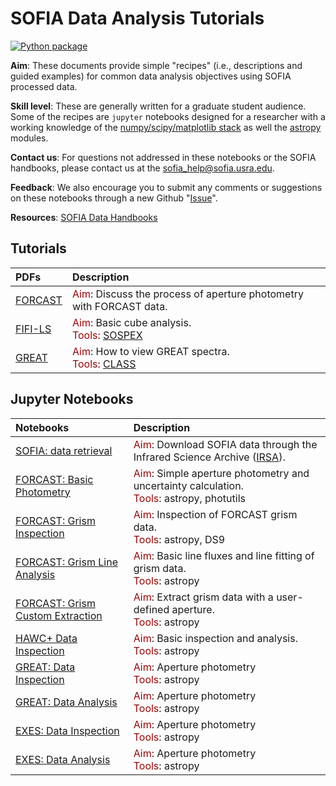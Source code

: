 # SOFIA Data Analysis Tutorials

[repo]:s-goldman

[![Python package](https://github.com/SOFIAObservatory/Recipes/actions/workflows/testing.yml/badge.svg)](https://github.com/SOFIAObservatory/Recipes/actions/workflows/testing.yml)

**Aim**: These documents provide simple "recipes" (i.e., descriptions and guided examples) for common data analysis objectives using SOFIA processed data.

**Skill level**: These are generally written for a graduate student audience. Some of the recipes are `jupyter` notebooks designed for a researcher with a working knowledge of the [numpy/scipy/matplotlib stack](https://scipy.org/install.html) as well the [astropy](http://docs.astropy.org/en/stable/) modules.

**Contact us**: For questions not addressed in these notebooks or the SOFIA handbooks, please contact us at the
[sofia_help@sofia.usra.edu](mailto:sofia_help@sofia.usra.edu).

**Feedback**: We also encourage you to submit any comments or suggestions on these notebooks through a new Github "[Issue](https://github.com/SOFIAObservatory/Recipes/issues/new/choose)".

**Resources**: [SOFIA Data Handbooks](https://www.sofia.usra.edu/science/proposing-and-observing/data-products/data-resources)


## Tutorials
| PDFs | Description |
| :--- | :---  |
| [FORCAST][forcast] | <span style="color:#970505;">Aim</span>: Discuss the process of aperture photometry with FORCAST data. <br /> |
| [FIFI-LS][fifi-ls] | <span style="color:#970505;">Aim</span>: Basic cube analysis. <br /> <span style="color:#970505;">Tools</span>: [SOSPEX][sospex] <br /> |
| [GREAT][great] | <span style="color:#970505;">Aim</span>: How to view GREAT spectra. <br /> <span style="color:#970505;">Tools</span>: [CLASS][sospex] <br /> |



## Jupyter Notebooks

| Notebooks | Description |
| :--- | :---  |
| [SOFIA: data retrieval][isra_nb] | <span style="color:#970505;">Aim</span>: Download SOFIA data through the Infrared Science Archive ([IRSA][isra]).<br /> |
| [FORCAST: Basic Photometry][forcast_photometry_nb] |  <span style="color:#970505;">Aim</span>: Simple aperture photometry and uncertainty calculation. <br /> <span style="color:#970505;">Tools</span>: astropy, photutils |
| [FORCAST: Grism Inspection][forcast_1_nb] |  <span style="color:#970505;">Aim</span>: Inspection of FORCAST grism data. <br /> <span style="color:#970505;">Tools</span>: astropy, DS9 |
| [FORCAST: Grism Line Analysis][forcast_2_nb] |  <span style="color:#970505;">Aim</span>: Basic line fluxes and line fitting of grism data. <br /> <span style="color:#970505;">Tools</span>: astropy |
| [FORCAST: Grism Custom Extraction][forcast_3_nb] |  <span style="color:#970505;">Aim</span>: Extract grism data with a user-defined aperture. <br /> <span style="color:#970505;">Tools</span>: astropy |
| [HAWC+ Data Inspection][hawc_nb] |  <span style="color:#970505;">Aim</span>: Basic inspection and analysis. <br /> <span style="color:#970505;">Tools</span>: astropy |
| [GREAT: Data Inspection][under_development] |  <span style="color:#970505;">Aim</span>: Aperture photometry <br /> <span style="color:#970505;">Tools</span>: astropy |
| [GREAT: Data Analysis][under_development] |  <span style="color:#970505;">Aim</span>: Aperture photometry <br />  <span style="color:#970505;">Tools</span>: astropy |
| [EXES: Data Inspection][under_development] |  <span style="color:#970505;">Aim</span>: Aperture photometry <br /> <span style="color:#970505;">Tools</span>: astropy |
| [EXES: Data Analysis][under_development] |  <span style="color:#970505;">Aim</span>: Aperture photometry <br /> <span style="color:#970505;">Tools</span>: astropy |


<!--  <span style="color:#970505;">Data</span>: 30 Doradus  -->
[forcast]:https://github.com/s-goldman/Recipes/blob/main/FORCAST_Photometry.pdf
[fifi-ls]:https://github.com/s-goldman/Recipes/blob/main/FIFI-LS_CubeAnalysis.pdf
[great]:https://github.com/s-goldman/Recipes/blob/main/GREAT_CLASSPrimer.pdf
[isra_nb]:https://github.com/s-goldman/Recipes/blob/main/SOFIA/SOFIA_data_retrieval.ipynb
[forcast_photometry_nb]:https://github.com/s-goldman/Recipes/blob/main/FORCAST/FORCAST-basic_photometry.ipynb
[forcast_1_nb]:https://github.com/s-goldman/Recipes/blob/main/FORCAST/FORCAST-Grism_Inspection-1.ipynb
[forcast_2_nb]:https://github.com/s-goldman/Recipes/blob/main/FORCAST/FORCAST-Grism_LineAnalysis-2.ipynb
[forcast_3_nb]:https://github.com/s-goldman/Recipes/blob/main/FORCAST/FORCAST-Grism_CustomExtraction-3.ipynb
[hawc_nb]:https://github.com/s-goldman/Recipes/blob/main/HAWC/HAWC_30_Dor.ipynb
[sospex]:https://github.com/darioflute/sospex
[class]:https://www.iram.fr/IRAMFR/GILDAS/
[isra]:https://irsa.ipac.caltech.edu/Missions/sofia.html
[under_development]:https://github.com/s-goldman/Recipes
